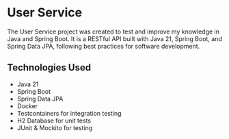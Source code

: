 # User Service
The User Service project was created to test and improve my knowledge in Java and Spring Boot. It is a RESTful API built with Java 21, Spring Boot, and Spring Data JPA, following best practices for software development.

## Technologies Used
- Java 21
- Spring Boot
- Spring Data JPA
- Docker
- Testcontainers for integration testing
- H2 Database for unit tests
- JUnit & Mockito for testing